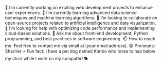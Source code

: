 🔭 I’m currently working on exciting web development projects to enhance user experiences.
🌱 I’m currently learning advanced data science techniques and machine learning algorithms.
👯 I’m looking to collaborate on open-source projects related to artificial intelligence and data visualization.
🤔 I’m looking for help with optimizing code performance and implementing cloud-based solutions.
💬 Ask me about front-end development, Python programming, and best practices in software engineering.
📫 How to reach me: Feel free to contact me via email at [your email address].
😄 Pronouns: She/Her
⚡ Fun fact: I have a pet dog named Kimbo who loves to nap below my chair while I work on my computer! 🐕
